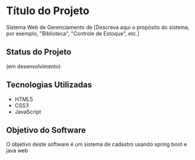 # Título do Projeto

Sistema Web de Gerenciamento de [Descreva aqui o propósito do sistema, por exemplo, "Biblioteca", "Controle de Estoque", etc.]

## Status do Projeto

(em desenvolvimento)

## Tecnologias Utilizadas

- HTML5
- CSS3
- JavaScript


## Objetivo do Software

O objetivo deste software é um sistema de cadastro usando spring boot e java web

